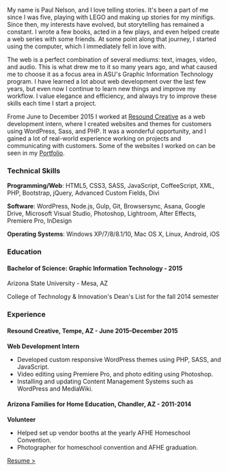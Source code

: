 My name is Paul Nelson, and I love telling stories. It's been a part of me since I was five, playing with LEGO and making up stories for my minifigs. Since then, my interests have evolved, but storytelling has remained a constant. I wrote a few books, acted in a few plays, and even helped create a web series with some friends. At some point along that journey, I started using the computer, which I immediately fell in love with.

The web is a perfect combination of several mediums: text, images, video, and audio. This is what drew me to it so many years ago, and what caused me to choose it as a focus area in ASU's Graphic Information Technology program. I have learned a lot about web development over the last few years, but even now I continue to learn new things and improve my workflow. I value elegance and efficiency, and always try to improve these skills each time I start a project.

Frome June to December 2015 I worked at [Resound Creative](http://resoundcreative.com/) as a web development intern, where I created websites and themes for customers using WordPress, Sass, and PHP. It was a wonderful opportunity, and I gained a lot of real-world experience working on projects and communicating with customers. Some of the websites I worked on can be seen in my [Portfolio](portfolio).

### Technical Skills

**Programming/Web**: HTML5, CSS3, SASS, JavaScript, CoffeeScript, XML, PHP, Bootstrap, jQuery, Advanced Custom Fields, Divi

**Software**: WordPress, Node.js, Gulp, Git, Browsersync, Asana, Google Drive, Microsoft Visual Studio, Photoshop, Lightroom, After Effects, Premiere Pro, InDesign

**Operating Systems**: Windows XP/7/8/8.1/10, Mac OS X, Linux, Android, iOS

### Education

#### Bachelor of Science: Graphic Information Technology - 2015

Arizona State University - Mesa, AZ

College of Technology & Innovation's Dean's List for the fall 2014 semester

### Experience

#### Resound Creative, Tempe, AZ - June 2015–December 2015

**Web Development Intern**

* Developed custom responsive WordPress themes using PHP, SASS, and JavaScript.
* Video editing using Premiere Pro, and photo editing using Photoshop.
* Installing and updating Content Management Systems such as WordPress and MediaWiki.

#### Arizona Families for Home Education, Chandler, AZ - 2011-2014

**Volunteer**

* Helped set up vendor booths at the yearly AFHE Homeschool Convention.
* Photographer for homeschool convention and AFHE graduation.

[Resume >](resume.pdf)
